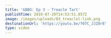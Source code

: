 ```yaml
---
title: 'GBBO: Ep 3 - Treacle Tart'
publishTime: 2019-07-20T14:53:51.857Z
image: /images/uploads/03_treaclel-link.png
destinationUrl: 'https://youtu.be/f07C_JJZ0r8'
type: video
---
```


